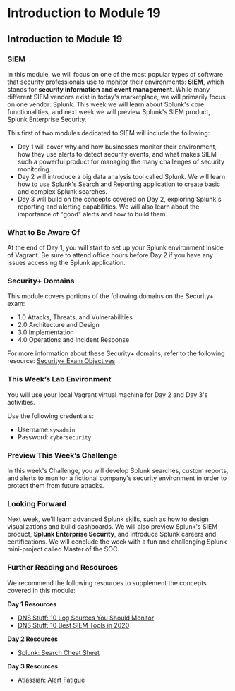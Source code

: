 # Introduction to Module 19

## Introduction to Module 19

### SIEM

In this module, we will focus on one of the most popular types of software that security professionals use to monitor their environments: **SIEM**, which stands for **security information and event management**. While many different SIEM vendors exist in today's marketplace, we will primarily focus on one vendor: Splunk. This week we will learn about Splunk's core functionalities, and next week we will preview Splunk's SIEM product, Splunk Enterprise Security.

This first of two modules dedicated to SIEM will include the following:

- Day 1 will cover why and how businesses monitor their environment, how they use alerts to detect security events, and what makes SIEM such a powerful product for managing the many challenges of security monitoring.
- Day 2 will introduce a big data analysis tool called Splunk. We will learn how to use Splunk's Search and Reporting application to create basic and complex Splunk searches.
- Day 3 will build on the concepts covered on Day 2, exploring Splunk's reporting and alerting capabilities. We will also learn about the importance of "good" alerts and how to build them.

### What to Be Aware Of

At the end of Day 1, you will start to set up your Splunk environment inside of Vagrant. Be sure to attend office hours before Day 2 if you have any issues accessing the Splunk application.

### Security+ Domains

This module covers portions of the following domains on the Security+ exam:

- 1.0 Attacks, Threats, and Vulnerabilities 
- 2.0 Architecture and Design 
- 3.0 Implementation
- 4.0 Operations and Incident Response 

For more information about these Security+ domains, refer to the following resource: 
[Security+ Exam Objectives](https://comptiacdn.azureedge.net/webcontent/docs/default-source/exam-objectives/comptia-security-sy0-601-exam-objectives-(2-0).pdf?sfvrsn=8c5889ff_2)

### This Week’s Lab Environment

You will use your local Vagrant virtual machine for Day 2 and Day 3's activities. 

Use the following credentials:
- Username:`sysadmin`
- Password: `cybersecurity`

### Preview This Week’s Challenge

In this week's Challenge, you will develop Splunk searches, custom reports, and alerts to monitor a fictional company's security environment in order to protect them from future attacks.

### Looking Forward

Next week, we'll learn advanced Splunk skills, such as how to design visualizations and build dashboards. We will also preview Splunk's SIEM product, **Splunk Enterprise Security**, and introduce Splunk careers and certifications. We will conclude the week with a fun and challenging Splunk mini-project called Master of the SOC.

### Further Reading and Resources

We recommend the following resources to supplement the concepts covered in this module:

**Day 1 Resources**

- [DNS Stuff: 10 Log Sources You Should Monitor](https://www.dnsstuff.com/top-10-log-sources-you-should-monitor)
- [DNS Stuff: 10 Best SIEM Tools in 2020](https://www.dnsstuff.com/siem-tools)
 
**Day 2 Resources**

- [Splunk: Search Cheat Sheet](https://www.splunk.com/pdfs/solution-guides/splunk-quick-reference-guide.pdf)
 
**Day 3 Resources**

- [Atlassian: Alert Fatigue](https://www.atlassian.com/incident-management/on-call/alert-fatigue)
 
